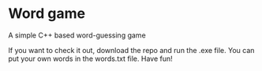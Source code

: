 # Word game
A simple C++ based word-guessing game

If you want to check it out, download the repo and run the .exe file. You can put your own words in the words.txt file. Have fun!
